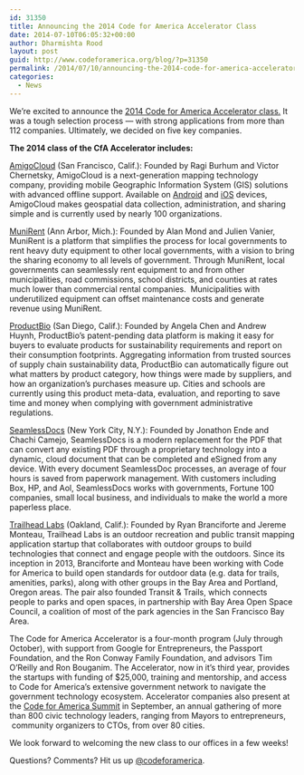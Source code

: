 ```yaml
---
id: 31350
title: Announcing the 2014 Code for America Accelerator Class
date: 2014-07-10T06:05:32+00:00
author: Dharmishta Rood
layout: post
guid: http://www.codeforamerica.org/blog/?p=31350
permalink: /2014/07/10/announcing-the-2014-code-for-america-accelerator-class/
categories:
  - News
---
```

We&#8217;re excited to announce the [2014 Code for America Accelerator class.](http://codeforamerica.org/geeks/our-startups/) It was a tough selection process &#8212; with strong applications from more than 112 companies. Ultimately, we decided on five key companies.

**The 2014 class of the CfA Accelerator includes:**

<a href="http://www.amigocloud.com/" target="_blank">AmigoCloud</a> (San Francisco, Calif.): Founded by Ragi Burhum and Victor Chernetsky, AmigoCloud is a next-generation mapping technology company, providing mobile Geographic Information System (GIS) solutions with advanced offline support. Available on <a href="https://play.google.com/store/apps/details?id=com.amigocloud.amigomobile" target="_blank">Android</a> and <a href="https://itunes.apple.com/us/app/amigocloud/id859828186?mt=8" target="_blank">iOS</a> devices, AmigoCloud makes geospatial data collection, administration, and sharing simple and is currently used by nearly 100 organizations.

<p dir="ltr">
  <a href="http://www.munirent.co/" target="_blank">MuniRent</a> (Ann Arbor, Mich.): Founded by Alan Mond and Julien Vanier, MuniRent is a platform that simplifies the process for local governments to rent heavy duty equipment to other local governments, with a vision to bring the sharing economy to all levels of government. Through MuniRent, local governments can seamlessly rent equipment to and from other municipalities, road commissions, school districts, and counties at rates much lower than commercial rental companies.  Municipalities with underutilized equipment can offset maintenance costs and generate revenue using MuniRent.
</p>

<p dir="ltr">
  <a href="http://www.productbio.com/" target="_blank">ProductBio</a> (San Diego, Calif.): Founded by Angela Chen and Andrew Huynh, ProductBio’s patent-pending data platform is making it easy for buyers to evaluate products for sustainability requirements and report on their consumption footprints. Aggregating information from trusted sources of supply chain sustainability data, ProductBio can automatically figure out what matters by product category, how things were made by suppliers, and how an organization&#8217;s purchases measure up. Cities and schools are currently using this product meta-data, evaluation, and reporting to save time and money when complying with government administrative regulations.
</p>

<p dir="ltr">
  <a href="http://www.seamlessdocs.com/" target="_blank">SeamlessDocs</a> (New York City, N.Y.): Founded by Jonathon Ende and Chachi Camejo, SeamlessDocs is a modern replacement for the PDF that can convert any existing PDF through a proprietary technology into a dynamic, cloud document that can be completed and eSigned from any device. With every document SeamlessDoc processes, an average of four hours is saved from paperwork management. With customers including Box, HP, and Aol, SeamlessDocs works with governments, Fortune 100 companies, small local business, and individuals to make the world a more paperless place.
</p>

<p dir="ltr">
  <a href="http://www.trailheadlabs.com/" target="_blank">Trailhead Labs</a> (Oakland, Calif.): Founded by Ryan Branciforte and Jereme Monteau, Trailhead Labs is an outdoor recreation and public transit mapping application startup that collaborates with outdoor groups to build technologies that connect and engage people with the outdoors. Since its inception in 2013, Branciforte and Monteau have been working with Code for America to build open standards for outdoor data (e.g. data for trails, amenities, parks), along with other groups in the Bay Area and Portland, Oregon areas. The pair also founded Transit & Trails, which connects people to parks and open spaces, in partnership with Bay Area Open Space Council, a coalition of most of the park agencies in the San Francisco Bay Area.
</p>

<p dir="ltr">
  The Code for America Accelerator is a four-month program (July through October), with support from Google for Entrepreneurs, the Passport Foundation, and the Ron Conway Family Foundation, and advisors Tim O’Reilly and Ron Bouganim. The Accelerator, now in it&#8217;s third year, provides the startups with funding of $25,000, training and mentorship, and access to Code for America’s extensive government network to navigate the government technology ecosystem. Accelerator companies also present at the <a href="http://codeforamerica.org/summit">Code for America Summit</a> in September, an annual gathering of more than 800 civic technology leaders, ranging from Mayors to entrepreneurs,  community organizers to CTOs, from over 80 cities.
</p>

We look forward to welcoming the new class to our offices in a few weeks!

Questions? Comments? Hit us up <a href="http://twitter.com/codeforamerica" target="_blank">@codeforamerica</a>.